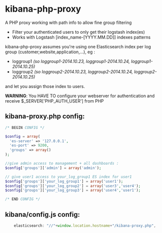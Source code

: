 kibana-php-proxy
================

A PHP proxy working with path info to allow fine group filtering

  - Filter your authenticated users to only get their logstash index(es)
  - Works with Logstash [index_name-[YYYY.MM.DD]] indexes patterns
 
kibana-php-proxy assumes you're using one Elasticsearch index per log group (customer,website,application,...), eg :

  - loggroup1 *(so loggroup1-2014.10.23, loggroup1-2014.10.24, loggroup1-2014.10.25)*
  - loggroup2 *(so loggroup2-2014.10.23, loggroup2-2014.10.24, loggroup2-2014.10.25)*

and let you assign those index to users.

**WARNING**: You HAVE TO configure your webserver for authentication and receive $_SERVER['PHP_AUTH_USER'] from PHP

kibana-proxy.php config: 
--------------


```php
/* BEGIN CONFIG */

$config = array(
  'es-server' => '127.0.0.1',
  'es-port' => 9200,
  'groups' => array()
);

//give admin access to management + all dashboards :
$config['groups']['admin'] = array('admin');

// give user1 access to your_log_group1 ES index for user1
$config['groups']['your_log_group1'] = array('user1');
$config['groups']['your_log_group2'] = array('user3','user4');
$config['groups']['your_log_group3'] = array('user4','user1');

/* END CONFIG */
```
kibana/config.js config:
---------------------

```js
    elasticsearch: "//"+window.location.hostname+"/kibana-proxy.php",
```

